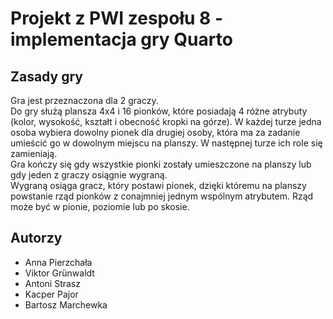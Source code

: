 # Projekt z PWI zespołu 8 - implementacja gry Quarto

## Zasady gry

Gra jest przeznaczona dla 2 graczy. \
Do gry służą plansza 4x4 i 16 pionków, które posiadają 4 różne atrybuty (kolor, wysokość, kształt i obecność kropki na górze). W każdej turze jedna osoba wybiera dowolny pionek dla drugiej osoby, która ma za zadanie umieścić go w dowolnym miejscu na planszy. W następnej turze ich role się zamieniają. \
Gra kończy się gdy wszystkie pionki zostały umieszczone na planszy lub gdy jeden z graczy osiągnie wygraną. \
Wygraną osiąga gracz, który postawi pionek, dzięki któremu na planszy powstanie rząd pionków z conajmniej jednym wspólnym atrybutem. Rząd może być w pionie, poziomie lub po skosie.

## Autorzy

- Anna Pierzchała
- Viktor Grünwaldt
- Antoni Strasz
- Kacper Pajor
- Bartosz Marchewka

